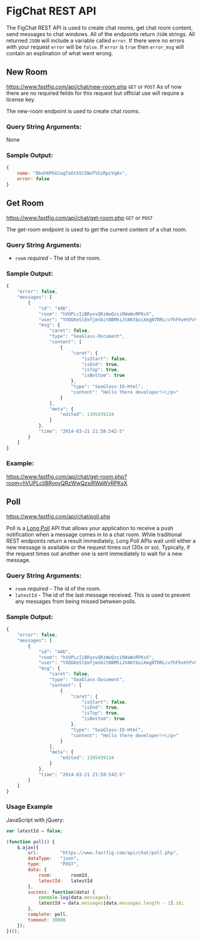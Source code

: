 FigChat REST API
================

The FigChat REST API is used to create chat rooms, get chat room content, send messages to chat windows. 
All of the endpoints return `JSON` strings. 
All returned `JSON` will include a variable called `error`. If there were no errors with your request `error` will be `false`. If `error` is `true` then `error_msg` will contain an explination of what went wrong.



New Room
--------

https://www.fastfig.com/api/chat/new-room.php
`GET` or `POST`
As of now there are no required feilds for this request but official use will require a license key.

The new-room endpoint is used to create chat rooms. 

### Query String Arguments: 
None

### Sample Output:

```javascript
{
    name: "BkohKPkUJagToOtkSCEWuTVGzRpiVqAx",
    error: false
}
```

Get Room
--------

https://www.fastfig.com/api/chat/get-room.php
`GET` or `POST`

The get-room endpoint is used to get the current content of a chat room.

### Query String Arguments:
- `room` *required* - The id of the room.

### Sample Output:

```javascript
{
    "error": false,
    "messages": [
        {
            "id": "446",
            "room": "hVUPLcIiBRyovQRzWwQzsiRWaWvRPKsX",
            "user": "YXQGKeSlEmfjmnbitNBMhiJVAKtboiXmgNTRRLcvYhFkvHtPvVCCelxEWRGlZDyg",
            "msg": {
                "caret": false,
                "type": "SeaGlass-Document",
                "content": [
                    {
                        "caret": {
                            "isStart": false,
                            "isEnd": true,
                            "isTop": true,
                            "isBottom": true
                        },
                        "type": "SeaGlass-IO-Html",
                        "content": "Hello there developer!<\/p>"
                    }
                ],
                "meta": {
                    "edited": 1395439134
                }
            },
            "time": "2014-03-21 21:58:54Z-5"
        }
    ]
}
```

### Example:

https://www.fastfig.com/api/chat/get-room.php?room=hVUPLcIiBRyovQRzWwQzsiRWaWvRPKsX



Poll
----

https://www.fastfig.com/api/chat/poll.php

Poll is a [Long Poll](http://en.wikipedia.org/wiki/Push_technology#Long_polling) API that allows your application to receive a push notification when a message comes in to a chat room.  While traditional REST endpoints return a result immediately, Long Poll APIs wait until either a new message is available or the request times out (30s or so).  Typically, if the request times out another one is sent immediately to wait for a new message.


### Query String Arguments:
- `room` *required* - The id of the room.
- `latestId` - The id of the last message received. This is used to prevent any messages from being missed between polls.


### Sample Output:

```javascript
{
    "error": false,
    "messages": [
        {
            "id": "446",
            "room": "hVUPLcIiBRyovQRzWwQzsiRWaWvRPKsX",
            "user": "YXQGKeSlEmfjmnbitNBMhiJVAKtboiXmgNTRRLcvYhFkvHtPvVCCelxEWRGlZDyg",
            "msg": {
                "caret": false,
                "type": "SeaGlass-Document",
                "content": [
                    {
                        "caret": {
                            "isStart": false,
                            "isEnd": true,
                            "isTop": true,
                            "isBottom": true
                        },
                        "type": "SeaGlass-IO-Html",
                        "content": "Hello there developer!<\/p>"
                    }
                ],
                "meta": {
                    "edited": 1395439134
                }
            },
            "time": "2014-03-21 21:58:54Z-5"
        }
    ]
}
```


### Usage Example

JavaScript with jQuery:

```javascript
var latestId = false;

(function poll() {
    $.ajax({
        url:        "https://www.fastfig.com/api/chat/poll.php",
        dataType:   "json",
        type:       "POST",
        data: {
            room:       roomId,
            latestId:   latestId
        },
        success: function(data) {
            console.log(data.messages);
            latestId = data.messages[data.messages.length - 1].id;
        },
        complete: poll,
        timeout: 30000
    });
})();
```

